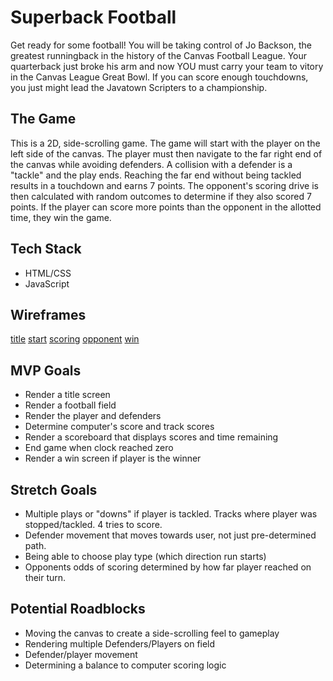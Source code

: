 # Superback Football
Get ready for some football! You will be taking control of Jo Backson, the greatest runningback in the history of the Canvas Football League. Your quarterback just broke his arm and now YOU must carry your team to vitory in the Canvas League Great Bowl. If you can score enough touchdowns, you just might lead the Javatown Scripters to a championship.


## The Game
This is a 2D, side-scrolling game. The game will start with the player on the left side of the canvas. The player must then navigate to the far right end of the canvas while avoiding defenders. A collision with a defender is a "tackle" and the play ends. Reaching the far end without being tackled results in a touchdown and earns 7 points. The opponent's scoring drive is then calculated with random outcomes to determine if they also scored 7 points. If the player can score more points than the opponent in the allotted time, they win the game. 

## Tech Stack
- HTML/CSS 
- JavaScript 

## Wireframes
[title](./img/title-screen.png)
[start](./img/gameplay-screen-start.png)
[scoring](./img/gameplay-screen-scoring.png)
[opponent](./img/gameplay-screen-opponent-drive.png)
[win](./img/win-screen.png)

## MVP Goals
- Render a title screen
- Render a football field 
- Render the player and defenders 
- Determine computer's score and track scores
- Render a scoreboard that displays scores and time remaining
- End game when clock reached zero
- Render a win screen if player is the winner

## Stretch Goals
- Multiple plays or "downs" if player is tackled. Tracks where player was stopped/tackled. 4 tries to score.
- Defender movement that moves towards user, not just pre-determined path.
- Being able to choose play type (which direction run starts)
- Opponents odds of scoring determined by how far player reached on their turn.

## Potential Roadblocks
- Moving the canvas to create a side-scrolling feel to gameplay
- Rendering multiple Defenders/Players on field
- Defender/player movement
- Determining a balance to computer scoring logic